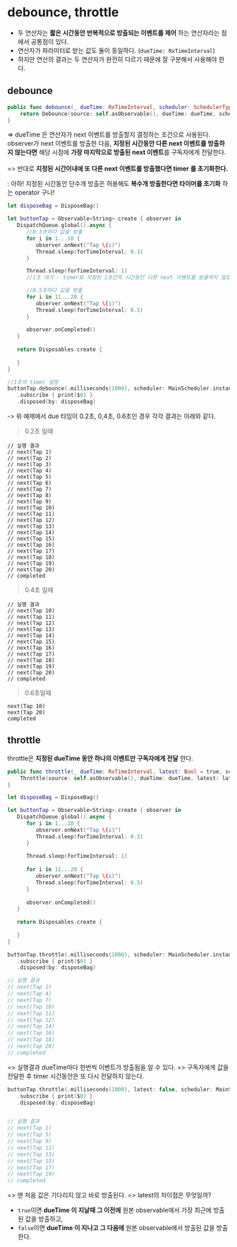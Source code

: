 # debounce, throttle

* 두 연산자는 **짧은 시간동안 반복적으로 방출되는 이벤트를 제어** 하는 연산자라는 점에서 공통점이 있다.
* 연산자가 파라미터로 받는 값도 둘이 동일하다. (`dueTime: RxTimeInterval`)
* 하지만 연산의 결과는 두 연산자가 완전히 다르기 때문에 잘 구분해서 사용해야 한다.

## debounce

```swift
public func debounce(_ dueTime: RxTimeInterval, scheduler: SchedulerType) -> Observable<Element> {
    return Debounce(source: self.asObservable(), dueTime: dueTime, scheduler: scheduler) 
}
```
=> dueTime 은 연산자가 next 이벤트를 방출할지 결정하는 조건으로 사용된다. observer가 next 이벤트를 방출한 다음, **지정된 시간동안  다른 next 이벤트를 방출하지 않는다면** 해당 시점에 **가장 마지막으로 방출된 next 이벤트**를 구독자에게 전달한다.  
<br>=> 반대로 **지정된 시간이내에 또 다른 next 이벤트를 방출했다면 timer 를 초기화한다.**    


: 아하! 지정된 시간동안 단수개 방출은 허용해도 **복수개 방출한다면 타이머를 초기화** 하는 operator 구나! 

```swift
let disposeBag = DisposeBag()

let buttonTap = Observable<String>.create { observer in
   DispatchQueue.global().async {
      //0.3초마다 값을 방출
      for i in 1...10 {
         observer.onNext("Tap \(i)")
         Thread.sleep(forTimeInterval: 0.3)
      }

      Thread.sleep(forTimeInterval: 1) 
      //1초 대기 - timer로 지정된 1초간의 시간동안 다른 next 이벤트를 방출하지 않았기 때문에 가장 마지막으로 방출된 next 이벤트인 10을 구독자에게 전달

      //0.5초마다 값을 방출
      for i in 11...20 {
         observer.onNext("Tap \(i)")
         Thread.sleep(forTimeInterval: 0.5)
      }
      
      observer.onCompleted()
   }
   
   return Disposables.create {
      
   }
}

//1초의 timer 설정
buttonTap.debounce(.milliseconds(1000), scheduler: MainScheduler.instance)
   .subscribe { print($0) }
   .disposed(by: disposeBag)
```
-> 
위 예제에서 due 타임이 0.2초, 0,4초, 0.6초인 경우 각각 결과는 아래와 같다.

> 0.2초 일때

```
// 실행 결과
// next(Tap 1)
// next(Tap 2)
// next(Tap 3)
// next(Tap 4)
// next(Tap 5)
// next(Tap 6)
// next(Tap 7)
// next(Tap 8)
// next(Tap 9)
// next(Tap 10)
// next(Tap 11)
// next(Tap 12)
// next(Tap 13)
// next(Tap 14)
// next(Tap 15)
// next(Tap 16)
// next(Tap 17)
// next(Tap 18)
// next(Tap 19)
// next(Tap 20)
// completed
```

> 0.4초 일때

```
// 실행 결과
// next(Tap 10)
// next(Tap 11)
// next(Tap 12)
// next(Tap 13)
// next(Tap 14)
// next(Tap 15)
// next(Tap 16)
// next(Tap 17)
// next(Tap 18)
// next(Tap 19)
// next(Tap 20)
// completed
```

> 0.6초일때 

```
next(Tap 10)
next(Tap 20)
completed
```

## throttle

throttle은 **지정된 dueTime 동안 하나의 이벤트만 구독자에게 전달** 한다. 

```swift
public func throttle(_ dueTime: RxTimeInterval, latest: Bool = true, scheduler: SchedulerType) -> Observable<Element> {
    Throttle(source: self.asObservable(), dueTime: dueTime, latest: latest, scheduler: scheduler)
}
```

```swift
let disposeBag = DisposeBag()

let buttonTap = Observable<String>.create { observer in
   DispatchQueue.global().async {
      for i in 1...10 {
         observer.onNext("Tap \(i)")
         Thread.sleep(forTimeInterval: 0.3)
      }
      
      Thread.sleep(forTimeInterval: 1)
      
      for i in 11...20 {
         observer.onNext("Tap \(i)")
         Thread.sleep(forTimeInterval: 0.5)
      }
      
      observer.onCompleted()
   }
   
   return Disposables.create {
      
   }
}

buttonTap.throttle(.milliseconds(1000), scheduler: MainScheduler.instance)
   .subscribe { print($0) }
   .disposed(by: disposeBag)

// 실행 결과
// next(Tap 1)
// next(Tap 4)
// next(Tap 7)
// next(Tap 10)
// next(Tap 11)
// next(Tap 12)
// next(Tap 14)
// next(Tap 16)
// next(Tap 18)
// next(Tap 20)
// completed
```
=> 실행결과 dueTime마다 한번씩 이벤트가 방출됨을 알 수 있다. 
=> 구독자에게 값을 전달한 후 timer 시간동안은 또 다시 전달하지 않는다.

```swift
buttonTap.throttle(.milliseconds(1000), latest: false, scheduler: MainScheduler.instance)
   .subscribe { print($0) }
   .disposed(by: disposeBag)


// 실행 결과 
// next(Tap 1)
// next(Tap 5)
// next(Tap 9)
// next(Tap 11)
// next(Tap 13)
// next(Tap 15)
// next(Tap 17)
// next(Tap 19)
// completed

```
=> 맨 처음 값은 기다리지 않고 바로 방출된다. 
=> latest의 차이점은 무엇일까?  
- `true`이면 **dueTime 이 지날때 그 이전에** 원본 observable에서 가장 최근에 방출된 값을 방출하고, 
- `false`이면 **dueTime 이 지나고 그 다음에** 원본 observable에서 방출된 값을 방출한다. 
